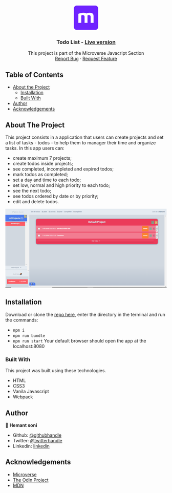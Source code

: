   <br/> 
  <p align="center"> 
  <a href="https://github.com/hemant-soni-vst-au4/To-do/issues"> 
  <img src="public/img/mLogo.png" alt="Logo" width="80" height="80"> 
  </a> 
  <h3 align="center">Todo List - <a href=''> Live version</a></h3> 
  <p align="center"> This project is part of the Microverse Javacript Section 
  <br /> 
  <a href="https://github.com/hemant-soni-vst-au4/To-do/issues">Report Bug</a> 
  · 
  <a href="https://github.com/hemant-soni-vst-au4/To-do/issues">Request Feature</a> 
  </p> 
  </p>


## Table of Contents

- [About the Project](#about-the-project)
  - [Installation](#installation)
  - [Built With](#built-with)
- [Author](#Author)
- [Acknowledgements](#acknowledgements)


## About The Project

This project consists in a application that users can create projects and set a list of tasks - todos - to help them to manager their time and organize tasks. In this app users can:

  - create maximum 7 projects;
  - create todos inside projects;
  - see completed, incompleted and expired todos;
  - mark todos as completed;
  - set a day and time to each todo;
  - set low, normal and high priority to each todo;
  - see the next todo;
  - see todos ordered by date or by priority;
  - edit and delete todos.

<div align="center">
  <img src="public/img/todo.png" width="900">
</div>


## Installation

Download or clone the [repo here](https://github.com/hemant-soni-vst-au4/To-do), enter the directory in the terminal and run the commands:

- `npm i`
- `npm run bundle`
- `npm run start`
  Your default browser should open the app at the localhost:8080

### Built With

This project was built using these technologies.

- HTML
- CSS3
- Vanila Javascript
- Webpack

## Author

👤 **Hemant soni**

- Github: [@githubhandle](https://github.com/hemant-soni-vst-au4)
- Twitter: [@twitterhandle](https://twitter.com/abdelperez11)
- Linkedin: [linkedin](https://www.linkedin.com/in/hemant-soni-97427b193/)

## Acknowledgements

- [Microverse](https://www.microverse.org/)
- [The Odin Project](https://www.theodinproject.com/)
- [MDN](https://developer.mozilla.org/en-US/docs/Web/JavaScript)
